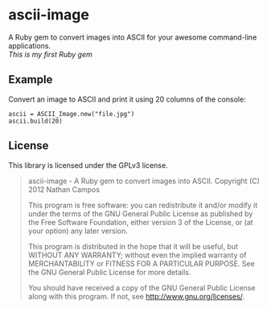 # ascii-image

A Ruby gem to convert images into ASCII for your awesome command-line applications.  
*This is my first Ruby gem*


## Example

Convert an image to ASCII and print it using 20 columns of the console:

    ascii = ASCII_Image.new("file.jpg")
    ascii.build(20)


## License

This library is licensed under the GPLv3 license.

 > ascii-image - A Ruby gem to convert images into ASCII.
 > Copyright (C) 2012 Nathan Campos
 > 
 > This program is free software: you can redistribute it and/or modify
 > it under the terms of the GNU General Public License as published by
 > the Free Software Foundation, either version 3 of the License, or
 > (at your option) any later version.
 > 
 > This program is distributed in the hope that it will be useful,
 > but WITHOUT ANY WARRANTY; without even the implied warranty of
 > MERCHANTABILITY or FITNESS FOR A PARTICULAR PURPOSE.  See the
 > GNU General Public License for more details.
 > 
 > You should have received a copy of the GNU General Public License
 > along with this program.  If not, see <http://www.gnu.org/licenses/>.

